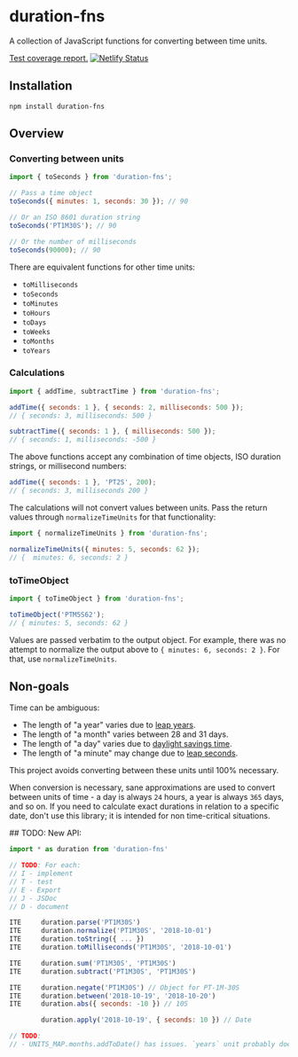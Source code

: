 # duration-fns

A collection of JavaScript functions for converting between time units.

[Test coverage report.](https://duration-fns-coverage.netlify.com/) [![Netlify Status](https://api.netlify.com/api/v1/badges/1c8db14f-4d92-41b0-a9da-32f7bcc5c17a/deploy-status)](https://app.netlify.com/sites/duration-fns-coverage/deploys)

## Installation

`npm install duration-fns`

## Overview

### Converting between units

```javascript
import { toSeconds } from 'duration-fns';

// Pass a time object
toSeconds({ minutes: 1, seconds: 30 }); // 90

// Or an ISO 8601 duration string
toSeconds('PT1M30S'); // 90

// Or the number of milliseconds
toSeconds(90000); // 90
```

There are equivalent functions for other time units:

- `toMilliseconds`
- `toSeconds`
- `toMinutes`
- `toHours`
- `toDays`
- `toWeeks`
- `toMonths`
- `toYears`

### Calculations

```javascript
import { addTime, subtractTime } from 'duration-fns';

addTime({ seconds: 1 }, { seconds: 2, milliseconds: 500 });
// { seconds: 3, milliseconds: 500 }

subtractTime({ seconds: 1 }, { milliseconds: 500 });
// { seconds: 1, milliseconds: -500 }
```

The above functions accept any combination of time objects, ISO duration strings, or millisecond numbers:

```javascript
addTime({ seconds: 1 }, 'PT2S', 200);
// { seconds: 3, milliseconds 200 }
```

The calculations will not convert values between units. Pass the return values through `normalizeTimeUnits` for that functionality:

```javascript
import { normalizeTimeUnits } from 'duration-fns';

normalizeTimeUnits({ minutes: 5, seconds: 62 });
// {  minutes: 6, seconds: 2 }
```

### toTimeObject

```javascript
import { toTimeObject } from 'duration-fns';

toTimeObject('PTM5S62');
// { minutes: 5, seconds: 62 }
```

Values are passed verbatim to the output object. For example, there was no attempt to normalize the output above to `{ minutes: 6, seconds: 2 }`. For that, use `normalizeTimeUnits`.

## Non-goals

Time can be ambiguous:

- The length of "a year" varies due to [leap years](https://en.wikipedia.org/wiki/Leap_year).
- The length of "a month" varies between 28 and 31 days.
- The length of "a day" varies due to [daylight savings time](https://en.wikipedia.org/wiki/Daylight_saving_time).
- The length of "a minute" may change due to [leap seconds](https://en.wikipedia.org/wiki/Leap_second).

This project avoids converting between these units until 100% necessary.

When conversion is necessary, sane approximations are used to convert between units of time - a day is always `24` hours, a year is always `365` days, and so on. If you need to calculate exact durations in relation to a specific date, don't use this library; it is intended for non time-critical situations.

## TODO: New API:

```javascript
import * as duration from 'duration-fns'

// TODO: For each:
// I - implement
// T - test
// E - Export
// J - JSDoc
// D - document

ITE     duration.parse('PT1M30S')
ITE     duration.normalize('PT1M30S', '2018-10-01')
ITE     duration.toString({ ... })
ITE     duration.toMilliseconds('PT1M30S', '2018-10-01')

ITE     duration.sum('PT1M30S', 'PT1M30S')
ITE     duration.subtract('PT1M30S', 'PT1M30S')

ITE     duration.negate('PT1M30S') // Object for PT-1M-30S
ITE     duration.between('2018-10-19', '2018-10-20')
ITE     duration.abs({ seconds: -10 }) // 10S

        duration.apply('2018-10-19', { seconds: 10 }) // Date

// TODO:
// - UNITS_MAP.months.addToDate() has issues. `years` unit probably does too. Look at what date-fns do.
```

